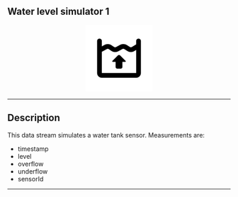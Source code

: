 ## Water level simulator 1

<p align="center"> 
    <img src="icon.png" width="150px;" class="pe-image-documentation"/>
</p>

***

## Description

This data stream simulates a water tank sensor.
Measurements are:
* timestamp
* level
* overflow
* underflow
* sensorId
***